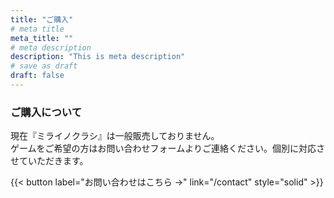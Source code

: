 ```yaml
---
title: "ご購入"
# meta title
meta_title: ""
# meta description
description: "This is meta description"
# save as draft
draft: false
---
```


### ご購入について

現在『ミライノクラシ』は一般販売しておりません。  
ゲームをご希望の方はお問い合わせフォームよりご連絡ください。個別に対応させていただきます。

{{< button label="お問い合わせはこちら →" link="/contact" style="solid" >}}
